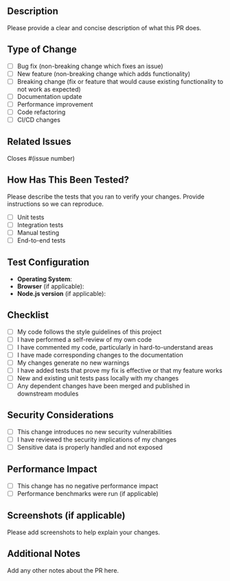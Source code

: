 ## Description

Please provide a clear and concise description of what this PR does.

## Type of Change

- [ ] Bug fix (non-breaking change which fixes an issue)
- [ ] New feature (non-breaking change which adds functionality)
- [ ] Breaking change (fix or feature that would cause existing functionality to not work as expected)
- [ ] Documentation update
- [ ] Performance improvement
- [ ] Code refactoring
- [ ] CI/CD changes

## Related Issues

Closes #(issue number)

## How Has This Been Tested?

Please describe the tests that you ran to verify your changes. Provide instructions so we can reproduce.

- [ ] Unit tests
- [ ] Integration tests
- [ ] Manual testing
- [ ] End-to-end tests

## Test Configuration

- **Operating System**: 
- **Browser** (if applicable): 
- **Node.js version** (if applicable): 

## Checklist

- [ ] My code follows the style guidelines of this project
- [ ] I have performed a self-review of my own code
- [ ] I have commented my code, particularly in hard-to-understand areas
- [ ] I have made corresponding changes to the documentation
- [ ] My changes generate no new warnings
- [ ] I have added tests that prove my fix is effective or that my feature works
- [ ] New and existing unit tests pass locally with my changes
- [ ] Any dependent changes have been merged and published in downstream modules

## Security Considerations

- [ ] This change introduces no new security vulnerabilities
- [ ] I have reviewed the security implications of my changes
- [ ] Sensitive data is properly handled and not exposed

## Performance Impact

- [ ] This change has no negative performance impact
- [ ] Performance benchmarks were run (if applicable)

## Screenshots (if applicable)

Please add screenshots to help explain your changes.

## Additional Notes

Add any other notes about the PR here.